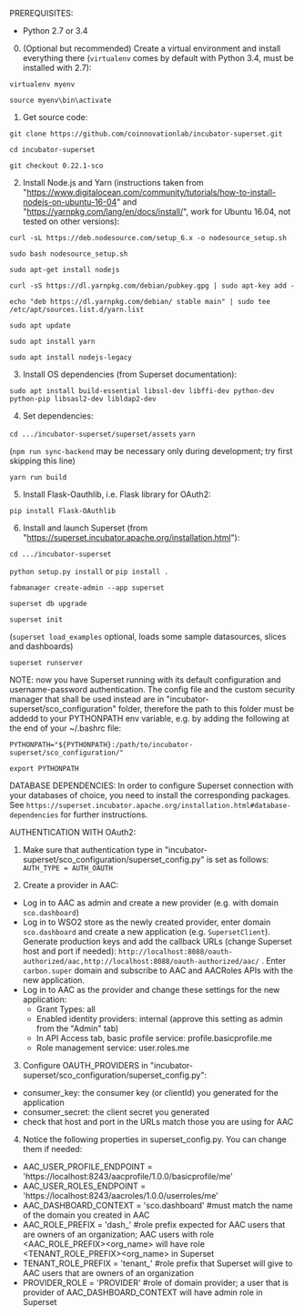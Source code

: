 PREREQUISITES:
- Python 2.7 or 3.4

0. (Optional but recommended) Create a virtual environment and install everything there (`virtualenv` comes by default with Python 3.4, must be installed with 2.7):

`virtualenv myenv`

`source myenv\bin\activate`

1. Get source code:

`git clone https://github.com/coinnovationlab/incubator-superset.git`

`cd incubator-superset`

`git checkout 0.22.1-sco`

2. Install Node.js and Yarn (instructions taken from "https://www.digitalocean.com/community/tutorials/how-to-install-nodejs-on-ubuntu-16-04" and "https://yarnpkg.com/lang/en/docs/install/", work for Ubuntu 16.04, not tested on other versions):

`curl -sL https://deb.nodesource.com/setup_6.x -o nodesource_setup.sh`

`sudo bash nodesource_setup.sh`

`sudo apt-get install nodejs`

`curl -sS https://dl.yarnpkg.com/debian/pubkey.gpg | sudo apt-key add -`

`echo "deb https://dl.yarnpkg.com/debian/ stable main" | sudo tee /etc/apt/sources.list.d/yarn.list`

`sudo apt update`

`sudo apt install yarn`

`sudo apt install nodejs-legacy`

3. Install OS dependencies (from Superset documentation):

`sudo apt install build-essential libssl-dev libffi-dev python-dev python-pip libsasl2-dev libldap2-dev`

4. Set dependencies:

`cd .../incubator-superset/superset/assets`
`yarn`

(`npm run sync-backend` may be necessary only during development; try first skipping this line)

`yarn run build`

5. Install Flask-Oauthlib, i.e. Flask library for OAuth2:

`pip install Flask-OAuthlib`

6. Install and launch Superset (from "https://superset.incubator.apache.org/installation.html"):

`cd .../incubator-superset`

`python setup.py install` or `pip install .`

`fabmanager create-admin --app superset`

`superset db upgrade`

`superset init`

(`superset load_examples` optional, loads some sample datasources, slices and dashboards)

`superset runserver`

NOTE: now you have Superset running with its default configuration and username-password authentication. The config file and the custom security manager that shall be used instead are in "incubator-superset/sco_configuration" folder, therefore the path to this folder must be addedd to your PYTHONPATH env variable, e.g. by adding the following at the end of your ~/.bashrc file:

`PYTHONPATH="${PYTHONPATH}:/path/to/incubator-superset/sco_configuration/"`

`export PYTHONPATH`

DATABASE DEPENDENCIES:
In order to configure Superset connection with your databases of choice, you need to install the corresponding packages. See `https://superset.incubator.apache.org/installation.html#database-dependencies` for further instructions.

AUTHENTICATION WITH OAuth2:
1. Make sure that authentication type in "incubator-superset/sco\_configuration/superset\_config.py" is set as follows: `AUTH_TYPE = AUTH_OAUTH`

2. Create a provider in AAC:
- Log in to AAC as admin and create a new provider (e.g. with domain `sco.dashboard`)
- Log in to WSO2 store as the newly created provider, enter domain `sco.dashboard` and create a new application (e.g. `SupersetClient`). Generate production keys and add the callback URLs (change Superset host and port if needed): `http://localhost:8088/oauth-authorized/aac,http://localhost:8088/oauth-authorized/aac/` . Enter `carbon.super` domain and subscribe to AAC and AACRoles APIs with the new application.
- Log in to AAC as the provider and change these settings for the new application:
  - Grant Types: all
  - Enabled identity providers: internal (approve this setting as admin from the "Admin" tab)
  - In API Access tab, basic profile service: profile.basicprofile.me
  - Role management service: user.roles.me

3. Configure OAUTH_PROVIDERS in "incubator-superset/sco\_configuration/superset\_config.py":
- consumer_key: the consumer key (or clientId) you generated for the application
- consumer_secret: the client secret you generated
- check that host and port in the URLs match those you are using for AAC

4. Notice the following properties in superset_config.py. You can change them if needed:

- AAC\_USER\_PROFILE\_ENDPOINT = 'https://localhost:8243/aacprofile/1.0.0/basicprofile/me'
- AAC\_USER\_ROLES\_ENDPOINT = 'https://localhost:8243/aacroles/1.0.0/userroles/me'
- AAC\_DASHBOARD\_CONTEXT = 'sco.dashboard'       #must match the name of the domain you created in AAC
- AAC\_ROLE\_PREFIX = 'dash\_'                    #role prefix expected for AAC users that are owners of an organization; AAC users with role <AAC_ROLE_PREFIX><org_name> will have role <TENANT_ROLE_PREFIX><org_name> in Superset
- TENANT\_ROLE\_PREFIX = 'tenant_'                #role prefix that Superset will give to AAC users that are owners of an organization
- PROVIDER\_ROLE = 'PROVIDER'                     #role of domain provider; a user that is provider of AAC\_DASHBOARD\_CONTEXT will have admin role in Superset
